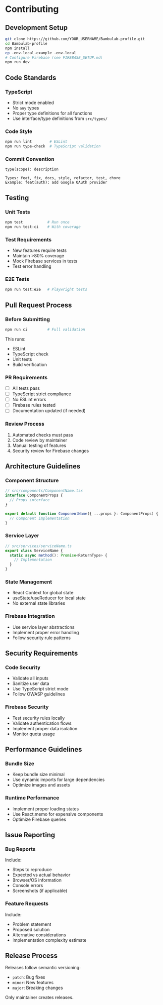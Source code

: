 # Contributing

## Development Setup

```bash
git clone https://github.com/YOUR_USERNAME/Bambulab-profile.git
cd Bambulab-profile
npm install
cp .env.local.example .env.local
# Configure Firebase (see FIREBASE_SETUP.md)
npm run dev
```

## Code Standards

### TypeScript
- Strict mode enabled
- No `any` types
- Proper type definitions for all functions
- Use interface/type definitions from `src/types/`

### Code Style
```bash
npm run lint        # ESLint
npm run type-check  # TypeScript validation
```

### Commit Convention
```
type(scope): description

Types: feat, fix, docs, style, refactor, test, chore
Example: feat(auth): add Google OAuth provider
```

## Testing

### Unit Tests
```bash
npm test           # Run once
npm run test:ci    # With coverage
```

### Test Requirements
- New features require tests
- Maintain >80% coverage
- Mock Firebase services in tests
- Test error handling

### E2E Tests
```bash
npm run test:e2e   # Playwright tests
```

## Pull Request Process

### Before Submitting
```bash
npm run ci         # Full validation
```

This runs:
- ESLint
- TypeScript check
- Unit tests
- Build verification

### PR Requirements
- [ ] All tests pass
- [ ] TypeScript strict compliance
- [ ] No ESLint errors
- [ ] Firebase rules tested
- [ ] Documentation updated (if needed)

### Review Process
1. Automated checks must pass
2. Code review by maintainer
3. Manual testing of features
4. Security review for Firebase changes

## Architecture Guidelines

### Component Structure
```typescript
// src/components/ComponentName.tsx
interface ComponentProps {
  // Props interface
}

export default function ComponentName({ ...props }: ComponentProps) {
  // Component implementation
}
```

### Service Layer
```typescript
// src/services/serviceName.ts
export class ServiceName {
  static async method(): Promise<ReturnType> {
    // Implementation
  }
}
```

### State Management
- React Context for global state
- useState/useReducer for local state
- No external state libraries

### Firebase Integration
- Use service layer abstractions
- Implement proper error handling
- Follow security rule patterns

## Security Requirements

### Code Security
- Validate all inputs
- Sanitize user data
- Use TypeScript strict mode
- Follow OWASP guidelines

### Firebase Security
- Test security rules locally
- Validate authentication flows
- Implement proper data isolation
- Monitor quota usage

## Performance Guidelines

### Bundle Size
- Keep bundle size minimal
- Use dynamic imports for large dependencies
- Optimize images and assets

### Runtime Performance
- Implement proper loading states
- Use React.memo for expensive components
- Optimize Firebase queries

## Issue Reporting

### Bug Reports
Include:
- Steps to reproduce
- Expected vs actual behavior
- Browser/OS information
- Console errors
- Screenshots (if applicable)

### Feature Requests
Include:
- Problem statement
- Proposed solution
- Alternative considerations
- Implementation complexity estimate

## Release Process

Releases follow semantic versioning:
- `patch`: Bug fixes
- `minor`: New features
- `major`: Breaking changes

Only maintainer creates releases.
